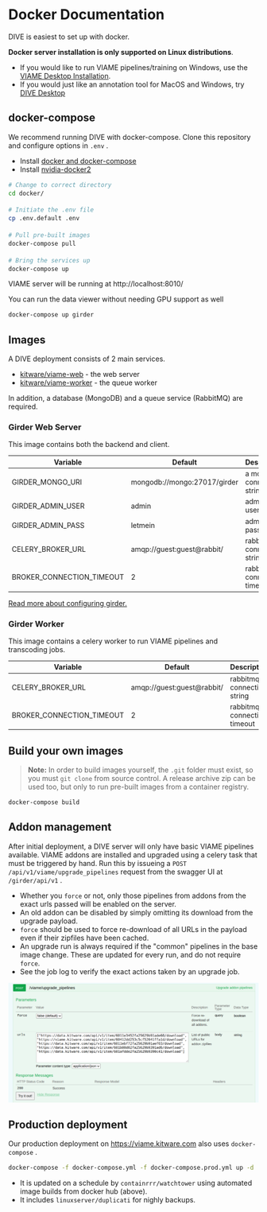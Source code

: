 # Docker Documentation

DIVE is easiest to set up with docker.

**Docker server installation is only supported on Linux distributions**.

* If you would like to run VIAME pipelines/training on Windows, use the [VIAME Desktop Installation](https://github.com/VIAME/VIAME#installations).
* If you would just like an annotation tool for MacOS and Windows, try [DIVE Desktop](https://kitware.github.io/dive/Dive-Desktop/)

## docker-compose

We recommend running DIVE with docker-compose. Clone this repository and configure options in `.env` .

* Install [docker and docker-compose](https://docs.docker.com/engine/install)
* Install [nvidia-docker2](https://docs.nvidia.com/datacenter/cloud-native/container-toolkit/install-guide.html#docker)

``` bash
# Change to correct directory
cd docker/

# Initiate the .env file
cp .env.default .env

# Pull pre-built images
docker-compose pull

# Bring the services up
docker-compose up
```

VIAME server will be running at http://localhost:8010/

You can run the data viewer without needing GPU support as well

``` bash
docker-compose up girder
```

## Images

A DIVE deployment consists of 2 main services.

* [kitware/viame-web](https://hub.docker.com/r/kitware/viame-web) - the web server
* [kitware/viame-worker](https://hub.docker.com/r/kitware/viame-worker) - the queue worker

In addition, a database (MongoDB) and a queue service (RabbitMQ) are required.

### Girder Web Server

This image contains both the backend and client.

| Variable | Default | Description |
|----------|---------|-------------|
| GIRDER_MONGO_URI | mongodb://mongo:27017/girder | a mongodb connection string |
| GIRDER_ADMIN_USER | admin | admin username |
| GIRDER_ADMIN_PASS | letmein | admin password |
| CELERY_BROKER_URL | amqp://guest:guest@rabbit/ | rabbitmq connection string |
| BROKER_CONNECTION_TIMEOUT | 2 | rabbitmq connection timeout |

[Read more about configuring girder.](https://girder.readthedocs.io/en/latest/)

### Girder Worker

This image contains a celery worker to run VIAME pipelines and transcoding jobs.

| Variable | Default | Description |
|----------|---------|-------------|
| CELERY_BROKER_URL | amqp://guest:guest@rabbit/ | rabbitmq connection string |
| BROKER_CONNECTION_TIMEOUT | 2 | rabbitmq connection timeout |

## Build your own images

> **Note:** In order to build images yourself, the `.git` folder must exist, so you must `git clone` from source control.  A release archive zip can be used too, but only to run pre-built images from a container registry.

``` bash
docker-compose build
```

## Addon management

After initial deployment, a DIVE server will only have basic VIAME pipelines available. VIAME addons are installed and upgraded using a celery task that must be triggered by hand. Run this by issueing a `POST /api/v1/viame/upgrade_pipelines` request from the swagger UI at `/girder/api/v1` .

* Whether you `force` or not, only those pipelines from addons from the exact urls passed will be enabled on the server.
* An old addon can be disabled by simply omitting its download from the upgrade payload.
* `force` should be used to force re-download of all URLs in the payload even if their zipfiles have been cached.
* An upgrade run is always required if the "common" pipelines in the base image change.  These are updated for every run, and do not require `force`.
* See the job log to verify the exact actions taken by an upgrade job.

![Upgrade Pipelines Swagger](/docs/images/UpgradePipelinesSwagger.png)

## Production deployment

Our production deployment on https://viame.kitware.com also uses `docker-compose` .

``` bash
docker-compose -f docker-compose.yml -f docker-compose.prod.yml up -d
```

* It is updated on a schedule by `containrrr/watchtower` using automated image builds from docker hub (above).
* It includes `linuxserver/duplicati` for nighly backups.
